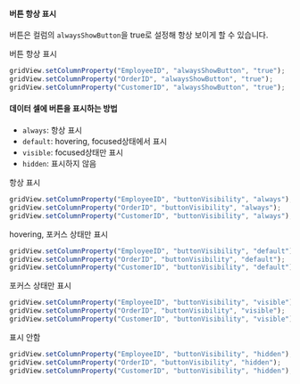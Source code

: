 #### 버튼 항상 표시

버튼은 컬럼의 `alwaysShowButton`을 true로 설정해 항상 보이게 할 수 있습니다. 

<a class="btn primary small round lowercase" id="btnButtonAlwaysShowButton">버튼 항상 표시</a>

```js
gridView.setColumnProperty("EmployeeID", "alwaysShowButton", "true");
gridView.setColumnProperty("OrderID", "alwaysShowButton", "true");
gridView.setColumnProperty("CustomerID", "alwaysShowButton", "true");
```
<p></p>

#### 데이터 셀에 버튼을 표시하는 방법

- `always`: 항상 표시 
- `default`: hovering, focused상태에서 표시 
- `visible`: focused상태만 표시
- `hidden`: 표시하지 않음

<a class="btn primary small round lowercase" id="btnButtonAlways">항상 표시</a>

```js
gridView.setColumnProperty("EmployeeID", "buttonVisibility", "always");
gridView.setColumnProperty("OrderID", "buttonVisibility", "always");
gridView.setColumnProperty("CustomerID", "buttonVisibility", "always");
```

<a class="btn primary small round lowercase" id="btnButtonDefault">hovering, 포커스 상태만 표시</a>

```js
gridView.setColumnProperty("EmployeeID", "buttonVisibility", "default");
gridView.setColumnProperty("OrderID", "buttonVisibility", "default");
gridView.setColumnProperty("CustomerID", "buttonVisibility", "default");
```

<a class="btn primary small round lowercase" id="btnButtonVisible">포커스 상태만 표시</a>

```js
gridView.setColumnProperty("EmployeeID", "buttonVisibility", "visible");
gridView.setColumnProperty("OrderID", "buttonVisibility", "visible");
gridView.setColumnProperty("CustomerID", "buttonVisibility", "visible");
```

<a class="btn primary small round lowercase" id="btnButtonHidden">표시 안함</a>

```js
gridView.setColumnProperty("EmployeeID", "buttonVisibility", "hidden");
gridView.setColumnProperty("OrderID", "buttonVisibility", "hidden");
gridView.setColumnProperty("CustomerID", "buttonVisibility", "hidden");
```

<script>
  $('#btnButtonAlwaysShowButton').click(function() {
    gridView.setColumnProperty("EmployeeID", "alwaysShowButton", "true");
    gridView.setColumnProperty("OrderID", "alwaysShowButton", "true");
    gridView.setColumnProperty("CustomerID", "alwaysShowButton", "true");
  });

  $('#btnButtonAlways').click(function() {
    gridView.setColumnProperty("EmployeeID", "buttonVisibility", "always");
    gridView.setColumnProperty("OrderID", "buttonVisibility", "always");
    gridView.setColumnProperty("CustomerID", "buttonVisibility", "always");
  });

  $('#btnButtonDefault').click(function() {
    gridView.setColumnProperty("EmployeeID", "buttonVisibility", "default");
    gridView.setColumnProperty("OrderID", "buttonVisibility", "default");
    gridView.setColumnProperty("CustomerID", "buttonVisibility", "default");
  });

  $('#btnButtonVisible').click(function() {
    gridView.setColumnProperty("EmployeeID", "buttonVisibility", "visible");
    gridView.setColumnProperty("OrderID", "buttonVisibility", "visible");
    gridView.setColumnProperty("CustomerID", "buttonVisibility", "visible");
  });

  $('#btnButtonHidden').click(function() {
    gridView.setColumnProperty("EmployeeID", "buttonVisibility", "hidden");
    gridView.setColumnProperty("OrderID", "buttonVisibility", "hidden");
    gridView.setColumnProperty("CustomerID", "buttonVisibility", "hidden");
  });

</script>